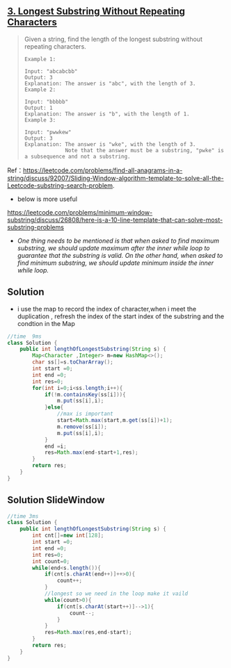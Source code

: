 ## [3. Longest Substring Without Repeating Characters](https://leetcode-cn.com/problems/longest-substring-without-repeating-characters/)

> Given a string, find the length of the longest substring without repeating characters.
>
> ```
> Example 1:
> 
> Input: "abcabcbb"
> Output: 3 
> Explanation: The answer is "abc", with the length of 3. 
> Example 2:
> 
> Input: "bbbbb"
> Output: 1
> Explanation: The answer is "b", with the length of 1.
> Example 3:
> 
> Input: "pwwkew"
> Output: 3
> Explanation: The answer is "wke", with the length of 3. 
>              Note that the answer must be a substring, "pwke" is a subsequence and not a substring.
> ```
>

Ref：https://leetcode.com/problems/find-all-anagrams-in-a-string/discuss/92007/Sliding-Window-algorithm-template-to-solve-all-the-Leetcode-substring-search-problem.

* below is more useful

https://leetcode.com/problems/minimum-window-substring/discuss/26808/here-is-a-10-line-template-that-can-solve-most-substring-problems

* *One thing needs to be mentioned is that when asked to find maximum substring, we should update maximum after the inner while loop to guarantee that the substring is valid. On the other hand, when asked to find minimum substring, we should update minimum inside the inner while loop.*

## Solution 

* i use the map to record the index of character,when i meet the duplication , refresh the index of the start index of the substring and the condtion in the Map 

```java
//time  9ms 
class Solution {
    public int lengthOfLongestSubstring(String s) {
        Map<Character ,Integer> m=new HashMap<>();
        char ss[]=s.toCharArray();
        int start =0;
        int end =0;
        int res=0;
        for(int i=0;i<ss.length;i++){
            if(!m.containsKey(ss[i])){
                m.put(ss[i],i);
            }else{
                //max is important
                start=Math.max(start,m.get(ss[i])+1);
                m.remove(ss[i]);
                m.put(ss[i],i);
            }
            end =i;
            res=Math.max(end-start+1,res);
        }
        return res;
    }
}
```

## Solution SlideWindow

```java
//time 3ms
class Solution {
    public int lengthOfLongestSubstring(String s) {
        int cnt[]=new int[128];
        int start =0;
        int end =0;
        int res=0;
        int count=0;
        while(end<s.length()){
            if(cnt[s.charAt(end++)]++>0){
                count++;
            }
            //longest so we need in the loop make it vaild
            while(count>0){
                if(cnt[s.charAt(start++)]-->1){
                    count--;
                }
            }
            res=Math.max(res,end-start);
        }
        return res;
    }
}
```

